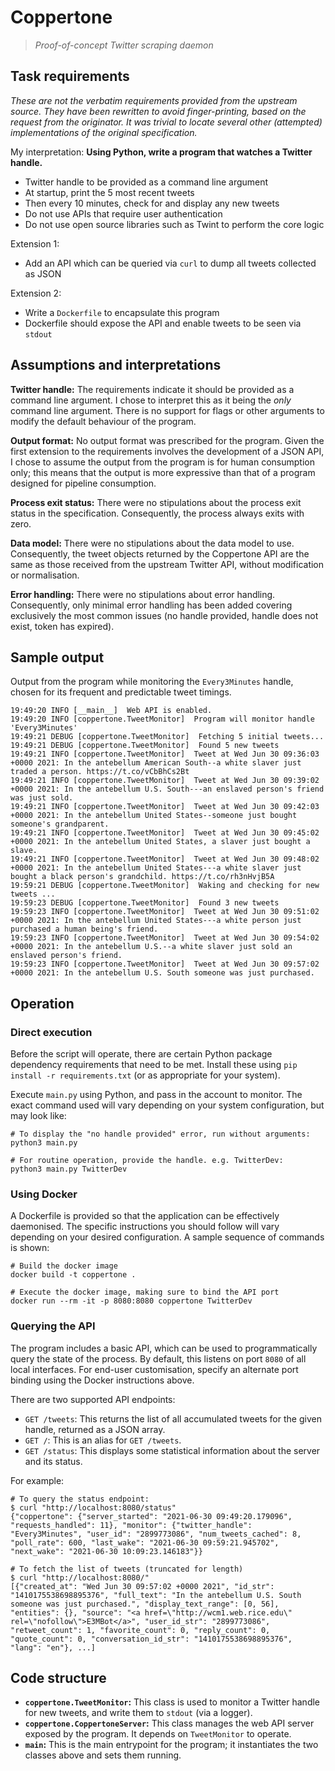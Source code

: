 # Coppertone

> _Proof-of-concept Twitter scraping daemon_

## Task requirements
_These are not the verbatim requirements provided from the upstream source. They have been rewritten to avoid finger-printing, based on the request from the originator. It was trivial to locate several other (attempted) implementations of the original specification._

My interpretation: **Using Python, write a program that watches a Twitter handle.**

- Twitter handle to be provided as a command line argument
- At startup, print the 5 most recent tweets
- Then every 10 minutes, check for and display any new tweets
- Do not use APIs that require user authentication
- Do not use open source libraries such as Twint to perform the core logic

Extension 1:
- Add an API which can be queried via `curl` to dump all tweets collected as JSON

Extension 2:
- Write a `Dockerfile` to encapsulate this program
- Dockerfile should expose the API and enable tweets to be seen via `stdout`



## Assumptions and interpretations
**Twitter handle:** The requirements indicate it should be provided as a command line argument. I chose to interpret this as it being the _only_ command line argument. There is no support for flags or other arguments to modify the default behaviour of the program.

**Output format:** No output format was prescribed for the program. Given the first extension to the requirements involves the development of a JSON API, I chose to assume the output from the program is for human consumption only; this means that the output is more expressive than that of a program designed for pipeline consumption. 

**Process exit status:** There were no stipulations about the process exit status in the specification. Consequently, the process always exits with zero.

**Data model:** There were no stipulations about the data model to use. Consequently, the tweet objects returned by the Coppertone API are the same as those received from the upstream Twitter API, without modification or normalisation.

**Error handling:** There were no stipulations about error handling. Consequently, only minimal error handling has been added covering exclusively the most common issues (no handle provided, handle does not exist, token has expired).



## Sample output
Output from the program while monitoring the `Every3Minutes` handle, chosen for its frequent and predictable tweet timings.

```text
19:49:20 INFO [__main__]  Web API is enabled.
19:49:20 INFO [coppertone.TweetMonitor]  Program will monitor handle 'Every3Minutes'
19:49:21 DEBUG [coppertone.TweetMonitor]  Fetching 5 initial tweets...
19:49:21 DEBUG [coppertone.TweetMonitor]  Found 5 new tweets
19:49:21 INFO [coppertone.TweetMonitor]  Tweet at Wed Jun 30 09:36:03 +0000 2021: In the antebellum American South--a white slaver just traded a person. https://t.co/vCbBhCs2Bt
19:49:21 INFO [coppertone.TweetMonitor]  Tweet at Wed Jun 30 09:39:02 +0000 2021: In the antebellum U.S. South---an enslaved person's friend was just sold.
19:49:21 INFO [coppertone.TweetMonitor]  Tweet at Wed Jun 30 09:42:03 +0000 2021: In the antebellum United States--someone just bought someone's grandparent.
19:49:21 INFO [coppertone.TweetMonitor]  Tweet at Wed Jun 30 09:45:02 +0000 2021: In the antebellum United States, a slaver just bought a slave.
19:49:21 INFO [coppertone.TweetMonitor]  Tweet at Wed Jun 30 09:48:02 +0000 2021: In the antebellum United States---a white slaver just bought a black person's grandchild. https://t.co/rh3nHvjB5A
19:59:21 DEBUG [coppertone.TweetMonitor]  Waking and checking for new tweets ...
19:59:23 DEBUG [coppertone.TweetMonitor]  Found 3 new tweets
19:59:23 INFO [coppertone.TweetMonitor]  Tweet at Wed Jun 30 09:51:02 +0000 2021: In the antebellum United States---a white person just purchased a human being's friend.
19:59:23 INFO [coppertone.TweetMonitor]  Tweet at Wed Jun 30 09:54:02 +0000 2021: In the antebellum U.S.--a white slaver just sold an enslaved person's friend.
19:59:23 INFO [coppertone.TweetMonitor]  Tweet at Wed Jun 30 09:57:02 +0000 2021: In the antebellum U.S. South someone was just purchased.
```



## Operation
### Direct execution
Before the script will operate, there are certain Python package dependency requirements that need to be met. Install these using `pip install -r requirements.txt` (or as appropriate for your system).

Execute `main.py` using Python, and pass in the account to monitor. The exact command used will vary depending on your system configuration, but may look like:

```shell
# To display the "no handle provided" error, run without arguments:
python3 main.py

# For routine operation, provide the handle. e.g. TwitterDev:
python3 main.py TwitterDev
```

### Using Docker
A Dockerfile is provided so that the application can be effectively daemonised. The specific instructions you should follow will vary depending on your desired configuration. A sample sequence of commands is shown:

```shell
# Build the docker image
docker build -t coppertone .

# Execute the docker image, making sure to bind the API port
docker run --rm -it -p 8080:8080 coppertone TwitterDev
```

### Querying the API
The program includes a basic API, which can be used to programmatically query the state of the process. By default, this listens on port `8080` of all local interfaces. For end-user customisation, specify an alternate port binding using the Docker instructions above.

There are two supported API endpoints:

- `GET /tweets`: This returns the list of all accumulated tweets for the given handle, returned as a JSON array.
- `GET /`: This is an alias for `GET /tweets`.
- `GET /status`: This displays some statistical information about the server and its status.

For example:

```shell
# To query the status endpoint:
$ curl "http://localhost:8080/status"
{"coppertone": {"server_started": "2021-06-30 09:49:20.179096", "requests_handled": 11}, "monitor": {"twitter_handle": "Every3Minutes", "user_id": "2899773086", "num_tweets_cached": 8, "poll_rate": 600, "last_wake": "2021-06-30 09:59:21.945702", "next_wake": "2021-06-30 10:09:23.146183"}}

# To fetch the list of tweets (truncated for length)
$ curl "http://localhost:8080/"
[{"created_at": "Wed Jun 30 09:57:02 +0000 2021", "id_str": "1410175538698895376", "full_text": "In the antebellum U.S. South someone was just purchased.", "display_text_range": [0, 56], "entities": {}, "source": "<a href=\"http://wcm1.web.rice.edu\" rel=\"nofollow\">E3MBot</a>", "user_id_str": "2899773086", "retweet_count": 1, "favorite_count": 0, "reply_count": 0, "quote_count": 0, "conversation_id_str": "1410175538698895376", "lang": "en"}, ...]
```



## Code structure
* **`coppertone.TweetMonitor`:** This class is used to monitor a Twitter handle for new tweets, and write them to `stdout` (via a logger).
* **`coppertone.CoppertoneServer`:** This class manages the web API server exposed by the program. It depends on `TweetMonitor` to operate.
* **`main`:** This is the main entrypoint for the program; it instantiates the two classes above and sets them running.
